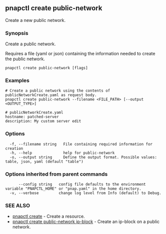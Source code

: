 ## pnapctl create public-network

Create a new public network.

### Synopsis

Create a public network.

Requires a file (yaml or json) containing the information needed to create the public network.

```
pnapctl create public-network [flags]
```

### Examples

```
# Create a public network using the contents of publicNetworkCreate.yaml as request body. 
pnapctl create public-network --filename <FILE_PATH> [--output <OUTPUT_TYPE>]

# publicNetworkCreate.yaml
hostname: patched-server
description: My custom server edit
```

### Options

```
  -f, --filename string   File containing required information for creation
  -h, --help              help for public-network
  -o, --output string     Define the output format. Possible values: table, json, yaml (default "table")
```

### Options inherited from parent commands

```
      --config string   config file defaults to the environment variable "PNAPCTL_HOME" or "pnap.yaml" in the home directory.
  -v, --verbose         change log level from Info (default) to Debug.
```

### SEE ALSO

* [pnapctl create](pnapctl_create.md)	 - Create a resource.
* [pnapctl create public-network ip-block](pnapctl_create_public-network_ip-block.md)	 - Create an ip-block on a public network.


